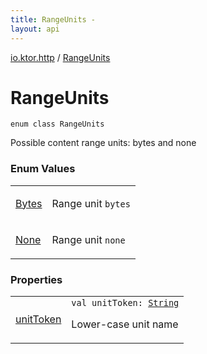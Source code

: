 ```yaml
---
title: RangeUnits - 
layout: api
---
```


<div class='api-docs-breadcrumbs'><a href="../index.html">io.ktor.http</a> / <a href="./index.html">RangeUnits</a></div>

# RangeUnits

<div class="signature"><code><span class="keyword">enum</span> <span class="keyword">class </span><span class="identifier">RangeUnits</span></code></div>

Possible content range units: bytes and none

### Enum Values

<table class="api-docs-table">
<tbody>
<tr>
<td markdown="1">

<a href="-bytes.html">Bytes</a>


</td>
<td markdown="1">

Range unit <code>bytes</code>


</td>
</tr>
<tr>
<td markdown="1">

<a href="-none.html">None</a>


</td>
<td markdown="1">

Range unit <code>none</code>


</td>
</tr>
</tbody>
</table>

### Properties

<table class="api-docs-table">
<tbody>
<tr>
<td markdown="1">

<a href="unit-token.html">unitToken</a>


</td>
<td markdown="1">
<div class="signature"><code><span class="keyword">val </span><span class="identifier">unitToken</span><span class="symbol">: </span><a href="https://kotlinlang.org/api/latest/jvm/stdlib/kotlin/-string/index.html"><span class="identifier">String</span></a></code></div>

Lower-case unit name


</td>
</tr>
</tbody>
</table>
